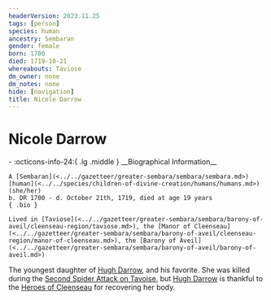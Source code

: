 ```yaml
---
headerVersion: 2023.11.25
tags: [person]
species: human
ancestry: Sembaran
gender: female
born: 1700
died: 1719-10-21
whereabouts: Taviose
dm_owner: none
dm_notes: none
hide: [navigation]
title: Nicole Darrow
---
```

# Nicole Darrow
<div class="grid cards ext-narrow-margin ext-one-column" markdown>
- :octicons-info-24:{ .lg .middle } __Biographical Information__

    A [Sembaran](<../../gazetteer/greater-sembara/sembara/sembara.md>) [human](<../../species/children-of-divine-creation/humans/humans.md>) (she/her)  
    b. DR 1700 - d. October 21th, 1719, died at age 19 years  
    { .bio }

    Lived in [Taviose](<../../gazetteer/greater-sembara/sembara/barony-of-aveil/cleenseau-region/taviose.md>), the [Manor of Cleenseau](<../../gazetteer/greater-sembara/sembara/barony-of-aveil/cleenseau-region/manor-of-cleenseau.md>), the [Barony of Aveil](<../../gazetteer/greater-sembara/sembara/barony-of-aveil/barony-of-aveil.md>)
</div>


The youngest daughter of [Hugh Darrow](<./hugh-darrow.md>), and his favorite. She was killed during the [Second Spider Attack on Tavoise](<../../events/1700s/1719/10/second-spider-attack-on-tavoise.md>), but [Hugh Darrow](<./hugh-darrow.md>) is thankful to the [Heroes of Cleenseau](<../pcs/cleenseau/heroes-of-cleenseau.md>) for recovering her body. 
